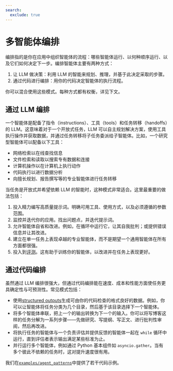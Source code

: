 ```yaml
---
search:
  exclude: true
---
```

# 多智能体编排

编排指的是你在应用中组织智能体的流程：哪些智能体运行、以何种顺序运行、以及它们如何决定下一步。编排智能体主要有两种方式：

1. 让 LLM 做决策：利用 LLM 的智能来规划、推理，并基于此决定采取的步骤。
2. 通过代码进行编排：用你的代码决定智能体的执行流程。

你可以混合使用这些模式。每种方式都有权衡，详见下文。

## 通过 LLM 编排

一个智能体是配备了指令（instructions）、工具（tools）和任务转移（handoffs）的 LLM。这意味着对于一个开放式任务，LLM 可以自主规划解决方案，使用工具执行操作并获取数据，并通过任务转移将子任务委派给子智能体。比如，一个研究型智能体可以配备以下工具：

- 网络检索以在线查找信息
- 文件检索和读取以搜索专有数据和连接
- 计算机操作以在计算机上执行动作
- 代码执行以进行数据分析
- 向擅长规划、报告撰写等的专业智能体进行任务转移

当任务是开放式并希望依赖 LLM 的智能时，这种模式非常适合。这里最重要的做法包括：

1. 投入精力编写高质量提示词。明确可用工具、使用方式，以及必须遵循的参数范围。
2. 监控并迭代你的应用。找出问题点，并迭代提示词。
3. 允许智能体自省和改进。例如，在循环中运行它，让其自我批判；或提供错误信息并让其改进。
4. 建立在单一任务上表现卓越的专业智能体，而不是期望一个通用智能体在所有方面都很强。
5. 投入到[评测](https://platform.openai.com/docs/guides/evals)。这有助于训练你的智能体，以改进并在任务上表现更好。

## 通过代码编排

虽然通过 LLM 编排很强大，但通过代码编排能在速度、成本和性能方面使任务更具确定性与可预测性。常见模式包括：

- 使用[structured outputs](https://platform.openai.com/docs/guides/structured-outputs)生成可由你的代码检查的格式良好的数据。例如，你可以让智能体将任务分类为几个目录，然后基于该目录选择下一个智能体。
- 将多个智能体串联，把上一个的输出转换为下一个的输入。你可以将写博客这样的任务分解为一系列步骤——先做研究、写提纲、写正文、进行批判性审阅，然后再改进。
- 将执行任务的智能体与一个负责评估并提供反馈的智能体一起在 `while` 循环中运行，直到评估者表示输出满足某些标准为止。
- 并行运行多个智能体，例如通过 Python 基本组件如 `asyncio.gather`。当有多个彼此不依赖的任务时，这对提升速度很有用。

我们在[`examples/agent_patterns`](https://github.com/openai/openai-agents-python/tree/main/examples/agent_patterns)中提供了若干代码示例。